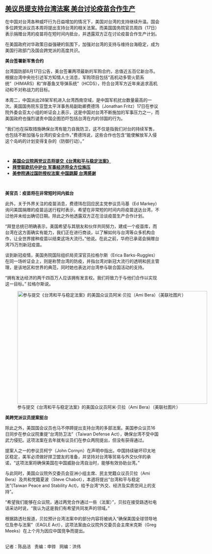 <!--1623961626000-->
[美议员提支持台湾法案   美台讨论疫苗合作生产](https://www.rfa.org/mandarin/yataibaodao/gangtai/cm-06172021112058.html)
------

<p></p><p>在中国对台湾各种威吓行为日益增加的情况下，美国对台湾的支持继续升温。国会多位跨党派议员本周将提出支持台湾的相关法案。而美国国务院官员周四（17日）表示捐赠台湾的疫苗将在短时间内抵台，并透露双方正在讨论疫苗合作生产计划。</p><p>在美国政府对华政策日益强硬的氛围下，加强对台湾的支持与维持台海稳定，成为美国行政部门及国会跨党派的高度共识。</p><p><strong>美台签署新军售合约</strong></p><p>台湾国防部6月17日公告，美台签署两项最新的军购合约，总值近五百亿新台币。根据台湾中央社引述军方知情人士消息，军购项目包括“高机动多管火箭系统”（HIMARS）和“岸基鱼叉导弹系统”（HCDS），符合台湾军方近年来追求高机动和不对称战力的目标。</p><p>本周二，中国派出28架军机进入台湾西南空域，是中国军机扰台数量最高的一次。美国国务院东亚暨太平洋事务局副助卿费德玮（Jonathan Fritz）17日在参议院外委会亚太小组的听证会上表示，这是中国对台湾不断施加的军事压力之一，而美国政府也强烈谴责中国企图恐吓包括台湾在内的邻国的行为。</p><p>“我们也在採取措施确保台湾有能力自我防卫，这不仅是指我们对台的持续军售，也包括不断加强与台湾的安全合作，”费德玮说，<span>这些合作也包含</span>“能使解放军入侵这个岛屿的计划变得复杂的<span>（防御行动）</span>。”</p><p><br/></p><ul><li><a href="https://www.rfa.org/mandarin/Xinwen/wul0617c-06172021061631.html"><strong>美国众议院两党议员将提交《台湾和平与稳定法案》</strong></a></li><li><strong><a href="https://www.rfa.org/mandarin/yataibaodao/gangtai/hcm-06172021075455.html">拜登联欧抗中护台 军事经济将全方位施压</a></strong></li><li><strong><a href="https://www.rfa.org/mandarin/yataibaodao/gangtai/hcm-01052021054948.html">美参院通过国防授权法案 中国跳脚 台湾感谢</a></strong></li></ul><p><br/></p><p><strong>美官员：疫苗将在非常短时间内抵台</strong></p><p>此外，关于外界关注的疫苗消息，费德玮在回应民主党参议员马基（Ed Markey）询问美国捐赠的疫苗运送行程时表示，希望在非常短的时间内将疫苗送达台湾，不过他并未给出确切日期。除此之外他透露双方正在洽谈疫苗生产合作计划。</p><p>“拜登总统已明确表示，美国希望与其朋友和伙伴共同努力，建成一个疫苗库，而台湾在这方面确实有能力，我们正在进行商谈，以了解如何与台湾等众多机构合作，让全世界接种疫苗以结束这场大流行。”他说。在此之前，华府已承诺会捐赠台湾75万剂新冠疫苗。</p><p>谈到新冠疫情，美国务院国际组织局资深官员拉格尔斯（Erica Barks-Ruggles）在同一场听证会上，则是称赞台湾的防疫，并指台湾对新冠大流行的透明和民主管理，是该地区和世界的典范，同时她也表达对台湾参与联合国活动的支持。</p><p>“拥有发达经济的两千四百万人应该拥有发言权。我们将致力于与他们合作以实现这一目标。” 拉格尔斯说。</p><p><figure class="image-richtext image-inline captioned" style="width:620px;"><img alt="参与提交《台湾和平与稳定法案》的美国众议员阿米·贝拉（Ami Bera）（美联社图片）" height="368" src="https://www.rfa.org/mandarin/yataibaodao/gangtai/cm-06172021112058.html/cm0617a.jpg/@@images/aaf637bc-a0eb-46dd-a50e-6cf3667a3af4.jpeg" title="cm0617a.jpg" width="620"/><figcaption class="image-caption">参与提交《台湾和平与稳定法案》的美国众议员阿米·贝拉（Ami Bera）（美联社图片）</figcaption><small></small></figure></p><p><strong>美跨党派议员提案挺台</strong></p><p>除此之外，美国国会议员也马不停蹄提出支持台湾的多部法案。美国参众议员16日同步在参众议院重提“台湾防卫法”（Taiwan Defense Act），确保台湾不受中国武力侵犯。这项法案在去年就有议员们在参众两院提出，但没有获得通过。</p><p>提案人之一的参议员柯宁（John Cornyn）在声明中指出，中国持续破坏印太地区稳定，美军必须做好捍卫盟友的准备，并坚持对台湾等贸易与外交伙伴的承诺，“这项法案将确保美国在中国威胁台湾自治时，能够有效协助台湾。”</p><p>与此同时，美国众议院外交委员会亚洲小组主席、民主党籍众议员贝拉（Ami Bera）及共和党籍夏波（Steve Chabot），本週将提出“台湾和平与稳定法”(Taiwan Peace and Stability Act)，给予台湾“外交、经济及实质空间上的支持”。</p><p>“希望我们能够在众议院，通过两党合作通过一些（法案）”，贝拉在接受路透社电话采访时说，“我认为这是我们有希望共同发声的领域。”</p><p>根据路透社报道，贝拉预计台湾法案中的部分内容将被纳入“确保美国全球领导地位及参与法案”（EAGLE Act），这项法案由众议院外交委员会主席米克斯（Greg Meeks）在上个月为因应中国竞争而提出。</p><p><br/>记者：陈品洁   责编：申铧   网编：洪伟</p>
